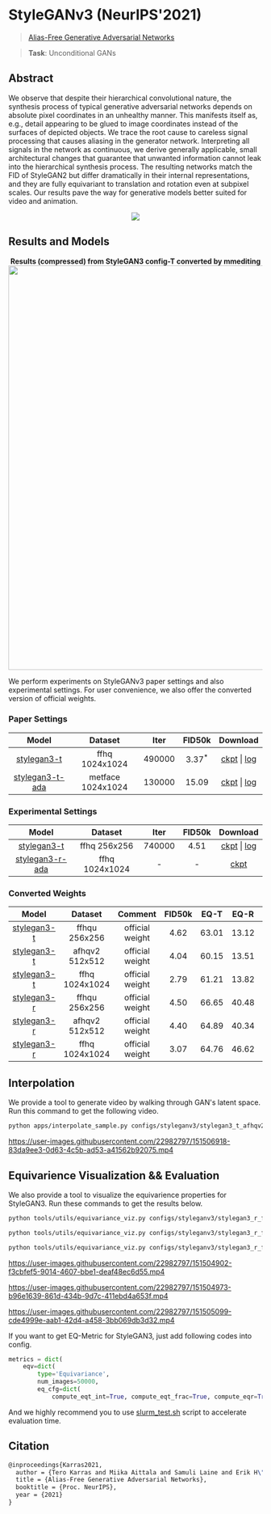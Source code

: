 # StyleGANv3 (NeurIPS'2021)

> [Alias-Free Generative Adversarial Networks](https://nvlabs-fi-cdn.nvidia.com/stylegan3/stylegan3-paper.pdf)

> **Task**: Unconditional GANs

<!-- [ALGORITHM] -->

## Abstract

We observe that despite their hierarchical convolutional nature, the synthesis
process of typical generative adversarial networks depends on absolute pixel coordinates in an unhealthy manner. This manifests itself as, e.g., detail appearing to
be glued to image coordinates instead of the surfaces of depicted objects. We trace
the root cause to careless signal processing that causes aliasing in the generator
network. Interpreting all signals in the network as continuous, we derive generally
applicable, small architectural changes that guarantee that unwanted information
cannot leak into the hierarchical synthesis process. The resulting networks match
the FID of StyleGAN2 but differ dramatically in their internal representations, and
they are fully equivariant to translation and rotation even at subpixel scales. Our
results pave the way for generative models better suited for video and animation.

<!-- [IMAGE] -->

<div align=center>
<img src="https://user-images.githubusercontent.com/22982797/150353023-8f7eeaea-8783-4ed4-98d5-67a226e00cff.png"/>
</div>

## Results and Models

<div align="center">
  <b> Results (compressed) from StyleGAN3 config-T converted by mmediting</b>
  <br/>
  <img src="https://user-images.githubusercontent.com/22982797/150450502-c182834f-796f-4397-bd38-df1efe4a8a47.png" width="800"/>
</div>

We perform experiments on StyleGANv3 paper settings and also experimental settings.
For user convenience, we also offer the converted version of official weights.

### Paper Settings

|                                     Model                                     |      Dataset      |  Iter  |      FID50k       |                                      Download                                       |
| :---------------------------------------------------------------------------: | :---------------: | :----: | :---------------: | :---------------------------------------------------------------------------------: |
|   [stylegan3-t](./stylegan3-t_gamma32.8_8xb4-fp16-noaug_ffhq-1024x1024.py)    |  ffhq 1024x1024   | 490000 | 3.37<sup>\*</sup> | [ckpt](https://download.openmmlab.com/mmediting/stylegan3/stylegan3_t_noaug_fp16_gamma32.8_ffhq_1024_b4x8_best_fid_iter_490000_20220401_120733-4ff83434.pth) \| [log](https://download.openmmlab.com/mmediting/stylegan3/stylegan3_t_noaug_fp16_gamma32.8_ffhq_1024_b4x8_20220322_090417.log.json) |
| [stylegan3-t-ada](./stylegan3-t_ada-gamma6.6_8xb4-fp16_metfaces-1024x1024.py) | metface 1024x1024 | 130000 |       15.09       | [ckpt](https://download.openmmlab.com/mmediting/stylegan3/stylegan3_t_ada_fp16_gamma6.6_metfaces_1024_b4x8_best_fid_iter_130000_20220401_115101-f2ef498e.pth) \| [log](https://download.openmmlab.com/mmediting/stylegan3/stylegan3_t_ada_fp16_gamma6.6_metfaces_1024_b4x8_20220328_142211.log.json) |

### Experimental Settings

|                                     Model                                     |    Dataset     |  Iter  | FID50k |                                             Download                                              |
| :---------------------------------------------------------------------------: | :------------: | :----: | :----: | :-----------------------------------------------------------------------------------------------: |
|     [stylegan3-t](./stylegan3-t_gamma2.0_8xb4-fp16-noaug_ffhq-256x256.py)     |  ffhq 256x256  | 740000 |  4.51  | [ckpt](https://download.openmmlab.com/mmediting/stylegan3/stylegan3_t_noaug_fp16_gamma2.0_ffhq_256_b4x8_best_fid_iter_740000_20220401_122456-730e1fba.pth) \| [log](https://download.openmmlab.com/mmediting/stylegan3/stylegan3_t_noaug_fp16_gamma2.0_ffhq_256_b4x8_20220323_144815.log.json) |
| [stylegan3-r-ada](./stylegan3-r_ada-gamma3.3_8xb4-fp16_metfaces-1024x1024.py) | ffhq 1024x1024 |   -    |   -    |                                            [ckpt](<>)                                             |

### Converted Weights

|                                 Model                                  |    Dataset     |     Comment     | FID50k | EQ-T  | EQ-R  |                                       Download                                        |
| :--------------------------------------------------------------------: | :------------: | :-------------: | :----: | :---: | :---: | :-----------------------------------------------------------------------------------: |
|  [stylegan3-t](./stylegan3-t_cvt-official-rgb_8xb4_ffhqu-256x256.py)   | ffhqu 256x256  | official weight |  4.62  | 63.01 | 13.12 | [ckpt](https://download.openmmlab.com/mmediting/stylegan3/stylegan3_t_ffhqu_256_b4x8_cvt_official_rgb_20220329_235046-153df4c8.pth) |
|  [stylegan3-t](./stylegan3-t_cvt-official-rgb_8xb4_afhqv2-512x512.py)  | afhqv2 512x512 | official weight |  4.04  | 60.15 | 13.51 | [ckpt](https://download.openmmlab.com/mmediting/stylegan3/stylegan3_t_afhqv2_512_b4x8_cvt_official_rgb_20220329_235017-ee6b037a.pth) |
|  [stylegan3-t](./stylegan3-t_cvt-official-rgb_8xb4_ffhq-1024x1024.py)  | ffhq 1024x1024 | official weight |  2.79  | 61.21 | 13.82 | [ckpt](https://download.openmmlab.com/mmediting/stylegan3/stylegan3_t_ffhq_1024_b4x8_cvt_official_rgb_20220329_235113-db6c6580.pth) |
|  [stylegan3-r](./stylegan3-r_cvt-official-rgb_8xb4_ffhqu-256x256.py)   | ffhqu 256x256  | official weight |  4.50  | 66.65 | 40.48 | [ckpt](https://download.openmmlab.com/mmediting/stylegan3/stylegan3_r_ffhqu_256_b4x8_cvt_official_rgb_20220329_234909-4521d963.pth) |
| [stylegan3-r](./stylegan3-r_cvt-official-rgb_8xb4x8_afhqv2-512x512.py) | afhqv2 512x512 | official weight |  4.40  | 64.89 | 40.34 | [ckpt](https://download.openmmlab.com/mmediting/stylegan3/stylegan3_r_afhqv2_512_b4x8_cvt_official_rgb_20220329_234829-f2eaca72.pth) |
|  [stylegan3-r](./stylegan3-r_cvt-official-rgb_8xb4_ffhq-1024x1024.py)  | ffhq 1024x1024 | official weight |  3.07  | 64.76 | 46.62 | [ckpt](https://download.openmmlab.com/mmediting/stylegan3/stylegan3_r_ffhq_1024_b4x8_cvt_official_rgb_20220329_234933-ac0500a1.pth) |

## Interpolation

We provide a tool to generate video by walking through GAN's latent space.
Run this command to get the following video.

```bash
python apps/interpolate_sample.py configs/styleganv3/stylegan3_t_afhqv2_512_b4x8_official.py https://download.openmmlab.com/mmediting/stylegan3/stylegan3_t_afhqv2_512_b4x8_cvt_official.pkl --export-video --samples-path work_dirs/demos/ --endpoint 6 --interval 60 --space z --seed 2022 --sample-cfg truncation=0.8
```

https://user-images.githubusercontent.com/22982797/151506918-83da9ee3-0d63-4c5b-ad53-a41562b92075.mp4

## Equivarience Visualization && Evaluation

We also provide a tool to visualize the equivarience properties for StyleGAN3.
Run these commands to get the results below.

```bash
python tools/utils/equivariance_viz.py configs/styleganv3/stylegan3_r_ffhqu_256_b4x8_official.py https://download.openmmlab.com/mmediting/stylegan3/stylegan3_r_ffhqu_256_b4x8_cvt_official.pkl --translate_max 0.5 --transform rotate --seed 5432

python tools/utils/equivariance_viz.py configs/styleganv3/stylegan3_r_ffhqu_256_b4x8_official.py https://download.openmmlab.com/mmediting/stylegan3/stylegan3_r_ffhqu_256_b4x8_cvt_official.pkl --translate_max 0.25 --transform x_t --seed 5432

python tools/utils/equivariance_viz.py configs/styleganv3/stylegan3_r_ffhqu_256_b4x8_official.py https://download.openmmlab.com/mmediting/stylegan3/stylegan3_r_ffhqu_256_b4x8_cvt_official.pkl --translate_max 0.25 --transform y_t --seed 5432
```

https://user-images.githubusercontent.com/22982797/151504902-f3cbfef5-9014-4607-bbe1-deaf48ec6d55.mp4

https://user-images.githubusercontent.com/22982797/151504973-b96e1639-861d-434b-9d7c-411ebd4a653f.mp4

https://user-images.githubusercontent.com/22982797/151505099-cde4999e-aab1-42d4-a458-3bb069db3d32.mp4

If you want to get EQ-Metric for StyleGAN3, just add following codes into config.

```python
metrics = dict(
    eqv=dict(
        type='Equivariance',
        num_images=50000,
        eq_cfg=dict(
            compute_eqt_int=True, compute_eqt_frac=True, compute_eqr=True)))
```

And we highly recommend you to use [slurm_test.sh](../../tools/slurm_test.sh) script to accelerate evaluation time.

## Citation

```latex
@inproceedings{Karras2021,
  author = {Tero Karras and Miika Aittala and Samuli Laine and Erik H\"ark\"onen and Janne Hellsten and Jaakko Lehtinen and Timo Aila},
  title = {Alias-Free Generative Adversarial Networks},
  booktitle = {Proc. NeurIPS},
  year = {2021}
}
```
